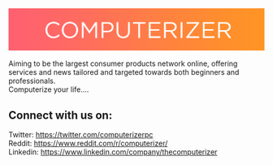 <img src='https://github.com/Computerizer/META/blob/main/wide.png' width='1000'>

Aiming to be the largest consumer products network online, offering services and news tailored and targeted towards both beginners and professionals.  
Computerize your life....

## Connect with us on: 

Twitter: <https://twitter.com/computerizerpc>  
Reddit: <https://www.reddit.com/r/computerizer/>  
Linkedin: <https://www.linkedin.com/company/thecomputerizer>
